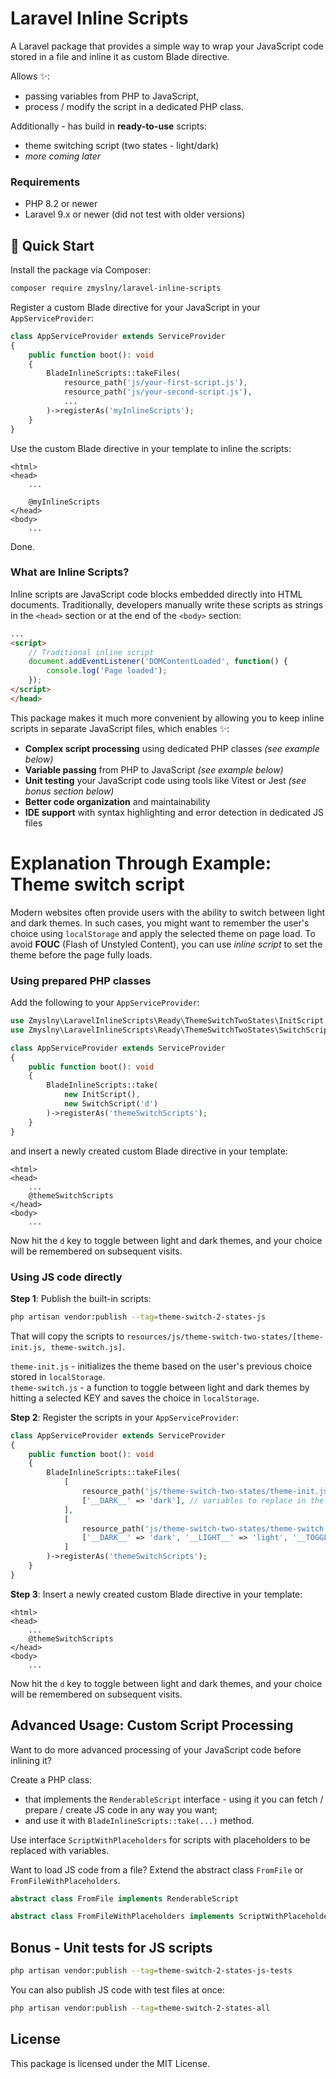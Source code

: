 # Laravel Inline Scripts

A Laravel package that provides a simple way to wrap your JavaScript code stored in a file and inline it as custom Blade directive.  

Allows ✨:
- passing variables from PHP to JavaScript,
- process / modify the script in a dedicated PHP class.

Additionally - has build in **ready-to-use** scripts:
 - theme switching script (two states - light/dark)
 - _more coming later_

### Requirements

- PHP 8.2 or newer
- Laravel 9.x or newer (did not test with older versions)

## 🚀 Quick Start

Install the package via Composer:

```bash
composer require zmyslny/laravel-inline-scripts
```

Register a custom Blade directive for your JavaScript in your `AppServiceProvider`:

```php
class AppServiceProvider extends ServiceProvider 
{
    public function boot(): void 
    {
        BladeInlineScripts::takeFiles(
            resource_path('js/your-first-script.js'),
            resource_path('js/your-second-script.js'),
            ...
        )->registerAs('myInlineScripts');
    }
}
```

Use the custom Blade directive in your template to inline the scripts:

```blade
<html>
<head>
    ...
    
    @myInlineScripts
</head>
<body>
    ...
```

Done.

### What are Inline Scripts?

Inline scripts are JavaScript code blocks embedded directly into HTML documents. Traditionally, developers manually write these scripts as strings in the `<head>` section or at the end of the `<body>` section:

```html
...
<script>
    // Traditional inline script
    document.addEventListener('DOMContentLoaded', function() {
        console.log('Page loaded');
    });
</script>
</head>
```

This package makes it much more convenient by allowing you to keep inline scripts in separate JavaScript files, which enables ✨:

- **Complex script processing** using dedicated PHP classes _(see example below)_
- **Variable passing** from PHP to JavaScript _(see example below)_
- **Unit testing** your JavaScript code using tools like Vitest or Jest _(see bonus section below)_
- **Better code organization** and maintainability
- **IDE support** with syntax highlighting and error detection in dedicated JS files

# Explanation Through Example: Theme switch script

Modern websites often provide users with the ability to switch between light and dark themes. In such cases, you might want to remember the user's choice using `localStorage` and apply the selected theme on page load. To avoid **FOUC** (Flash of Unstyled Content), you can use _inline script_ to set the theme before the page fully loads.

### Using prepared PHP classes

Add the following to your `AppServiceProvider`:

```php
use Zmyslny\LaravelInlineScripts\Ready\ThemeSwitchTwoStates\InitScript;
use Zmyslny\LaravelInlineScripts\Ready\ThemeSwitchTwoStates\SwitchScript;

class AppServiceProvider extends ServiceProvider 
{
    public function boot(): void 
    {
        BladeInlineScripts::take(
            new InitScript(),
            new SwitchScript('d')
        )->registerAs('themeSwitchScripts');
    }
}
```

and insert a newly created custom Blade directive in your template:

```blade
<html>
<head>
    ... 
    @themeSwitchScripts
</head>
<body>
    ...
``` 

Now hit the `d` key to toggle between light and dark themes, and your choice will be remembered on subsequent visits.

### Using JS code directly

**Step 1**: Publish the built-in scripts:

```bash
php artisan vendor:publish --tag=theme-switch-2-states-js
```

That will copy the scripts to `resources/js/theme-switch-two-states/[theme-init.js, theme-switch.js]`.

`theme-init.js` - initializes the theme based on the user's previous choice stored in `localStorage`.  
`theme-switch.js` - a function to toggle between light and dark themes by hitting a selected KEY and saves the choice in `localStorage`.

**Step 2**: Register the scripts in your `AppServiceProvider`:

```php
class AppServiceProvider extends ServiceProvider 
{
    public function boot(): void 
    {
        BladeInlineScripts::takeFiles(
            [
                resource_path('js/theme-switch-two-states/theme-init.js'),
                ['__DARK__' => 'dark'], // variables to replace in the script
            ],
            [
                resource_path('js/theme-switch-two-states/theme-switch.js'),
                ['__DARK__' => 'dark', '__LIGHT__' => 'light', '__TOGGLE_KEY__' => 'd'], // variables to replace in the script
            ]
        )->registerAs('themeSwitchScripts');
    }
}
```

**Step 3**: Insert a newly created custom Blade directive in your template:

```blade
<html>
<head>
    ... 
    @themeSwitchScripts
</head>
<body>
    ...
``` 

Now hit the `d` key to toggle between light and dark themes, and your choice will be remembered on subsequent visits.

## Advanced Usage: Custom Script Processing

Want to do more advanced processing of your JavaScript code before inlining it?

Create a PHP class:
- that implements the `RenderableScript` interface - using it you can fetch / prepare / create JS code in any way you want;
- and use it with `BladeInlineScripts::take(...)` method.

Use interface `ScriptWithPlaceholders` for scripts with placeholders to be replaced with variables.

Want to load JS code from a file? Extend the abstract class `FromFile` or `FromFileWithPlaceholders`.

```php
abstract class FromFile implements RenderableScript

abstract class FromFileWithPlaceholders implements ScriptWithPlaceholders
```

## Bonus - Unit tests for JS scripts

```bash
php artisan vendor:publish --tag=theme-switch-2-states-js-tests
```

You can also publish JS code with test files at once:

```bash
php artisan vendor:publish --tag=theme-switch-2-states-all
```

## License

This package is licensed under the MIT License.


